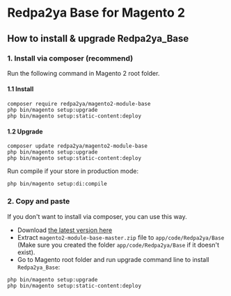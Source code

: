 # Redpa2ya Base for Magento 2

## How to install & upgrade Redpa2ya_Base

### 1. Install via composer (recommend)

Run the following command in Magento 2 root folder.

#### 1.1 Install

```
composer require redpa2ya/magento2-module-base
php bin/magento setup:upgrade
php bin/magento setup:static-content:deploy
```

#### 1.2 Upgrade

```
composer update redpa2ya/magento2-module-base
php bin/magento setup:upgrade
php bin/magento setup:static-content:deploy
```

Run compile if your store in production mode:

```
php bin/magento setup:di:compile
```

### 2. Copy and paste

If you don't want to install via composer, you can use this way. 

- Download [the latest version here](https://github.com/redpa2ya/magento2-module-base/archive/master.zip) 
- Extract `magento2-module-base-master.zip` file to `app/code/Redpa2ya/Base` (Make sure you created the folder `app/code/Redpa2ya/Base` if it doesn't exist).
- Go to Magento root folder and run upgrade command line to install `Redpa2ya_Base`:

```
php bin/magento setup:upgrade
php bin/magento setup:static-content:deploy
```
